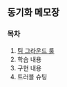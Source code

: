 ## 동기화 메모장

### 목차
1. [팀 그라운드 룰](https://github.com/hakju/ios-cloud-notes/blob/main/GroundRule.md)
2. 학습 내용
3. 구현 내용
4. 트러블 슈팅
